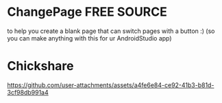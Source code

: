 # ChangePage FREE SOURCE
to help you create a blank page that can switch pages with a button :)
(so you can make anything with this for ur AndroidStudio app)
# Chickshare


https://github.com/user-attachments/assets/a4fe6e84-ce92-41b3-b81d-3cf98db991a4

